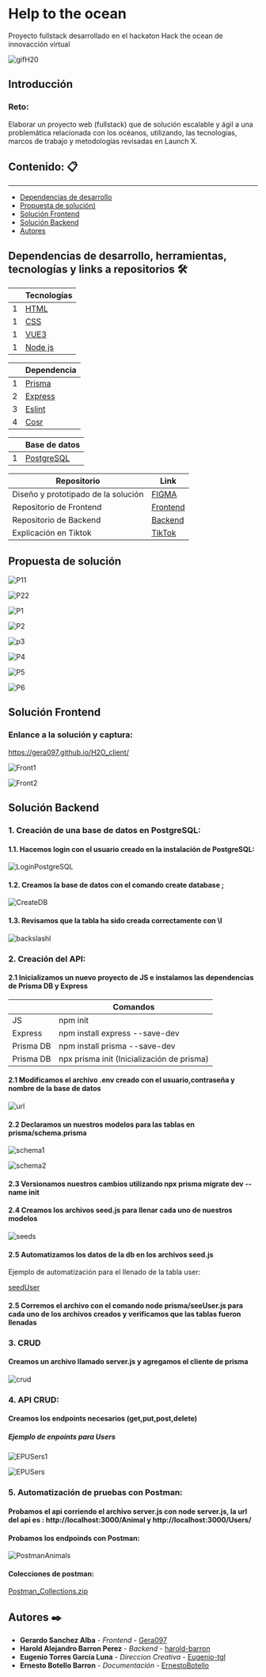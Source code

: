 # Help to the ocean
Proyecto fullstack desarrollado en el hackaton Hack the ocean de innovacción virtual



![gifH20](https://user-images.githubusercontent.com/89043553/168487473-afdc8688-3bb7-4115-83db-2e222a2474e4.gif)

## Introducción

### Reto:

Elaborar un proyecto web (fullstack) que de solución escalable y ágil a una problemática relacionada con los océanos, utilizando, las tecnologías, marcos de trabajo y metodologías revisadas en Launch X.

## Contenido: 📋
---
- [Dependencias de desarrollo](#id1)
- [Propuesta de solución)](#id2)
- [Solución Frontend](#id3)
- [Solución Backend](#id4)
- [Autores](#id5)

<div id='id1' />

## Dependencias de desarrollo, herramientas, tecnologías y links a repositorios 🛠️
| |Tecnologías|
|------|------|
|1| [HTML](https://developer.mozilla.org/es/docs/Web/HTML)|
|1| [CSS](https://developer.mozilla.org/es/docs/Learn/Getting_started_with_the_web/CSS_basics)|
|1| [VUE3](https://vuejs.org/)|
|1| [Node js](https://nodejs.org/en/)|


| |Dependencia|
|------|------|
|1| [Prisma](https://www.prisma.io/)|
|2| [Express](http://expressjs.com/)|
|3| [Eslint](https://eslint.org/)|
|4| [Cosr](https://www.npmjs.com/package/cors)|

| |Base de datos|
|------|------|
|1| [PostgreSQL](https://www.postgresql.org/)|

|Repositorio|Link|
|------|------|
|Diseño y prototipado de la solución| [FIGMA](https://www.figma.com/file/dmR2q94fjEHWluk2vyVlVG/H2O-Mexico?node-id=11%3A164)|
|Repositorio de Frontend| [Frontend](https://github.com/Gera097/H2O_client)|
|Repositorio de Backend| [Backend](https://github.com/harold-barron/H2O-Backend)|
|Explicación en Tiktok| [TikTok](https://vm.tiktok.com/ZMLc3MGcA/?k=1)|

<div id='id2' />

##  Propuesta de solución 

![P11](https://user-images.githubusercontent.com/73314870/168504456-50e6486a-c63f-4b44-81e9-84c87d1f551c.PNG)

![P22](https://user-images.githubusercontent.com/73314870/168504457-78481a3d-decb-4fb7-8127-4d1dda7ae0f0.PNG)

![P1](https://user-images.githubusercontent.com/73314870/168504471-7b49a1bf-118d-4921-8b87-36fb97f417bb.PNG)

![P2](https://user-images.githubusercontent.com/73314870/168504472-ee3f1ba6-0711-4f20-9fd4-2fcdd18cbfdb.PNG)

![p3](https://user-images.githubusercontent.com/73314870/168504474-0778d917-100f-4f43-a5d2-3f6a0c6aaff6.PNG)

![P4](https://user-images.githubusercontent.com/73314870/168504477-a045345b-18ed-4737-8d45-8a2ae9ca5b51.PNG)

![P5](https://user-images.githubusercontent.com/73314870/168504479-b8b16da8-797c-403b-9670-dc986aeb9ce8.PNG)

![P6](https://user-images.githubusercontent.com/73314870/168504468-ae897b18-0686-446c-ae5c-89c6d5c9332c.PNG)




<div id='id3' />

## Solución Frontend

### Enlance a la solución y captura:

https://gera097.github.io/H2O_client/

![Front1](https://user-images.githubusercontent.com/73314870/168503574-beb7a1d2-ac94-4d8f-a49e-844713c8b747.PNG)

![Front2](https://user-images.githubusercontent.com/73314870/168503577-0abb8f17-47fa-436a-8f93-b21ee2fa5e66.PNG)




<div id='id4' />

## Solución Backend

### 1. Creación de una base de datos en PostgreSQL:

#### 1.1. Hacemos login con el usuario creado en la instalación de PostgreSQL:

![LoginPostgreSQL](https://user-images.githubusercontent.com/73314870/168500573-fac6b09e-5f00-4a76-a7f0-7cdff983e39c.PNG)

#### 1.2. Creamos la base de datos con el comando create database <nombre de la base a crear>;

![CreateDB](https://user-images.githubusercontent.com/73314870/168500703-fd245c9c-cc0b-4e97-9cf0-56ae83d65017.PNG)

#### 1.3. Revisamos que la tabla ha sido creada correctamente con \l

![backslashl](https://user-images.githubusercontent.com/73314870/168500773-99714441-87fd-498f-bf19-90fe08b293c8.PNG)

### 2. Creación del API:

#### 2.1  Inicializamos un nuevo proyecto de JS e instalamos las dependencias de Prisma DB y Express
  
  | |Comandos|
|------|------|
|JS| npm init|
|Express|npm install express --save-dev|
|Prisma DB|npm install prisma --save-dev|
|Prisma DB|npx prisma init (Inicialización de prisma)|
  
#### 2.1 Modificamos el archivo .env creado con el usuario,contraseña  y nombre de la base de datos
  
![url](https://user-images.githubusercontent.com/73314870/168501393-a977489c-b187-494a-8b53-9fa514107d2c.PNG)

#### 2.2 Declaramos un nuestros modelos para las tablas en prisma/schema.prisma
  
  ![schema1](https://user-images.githubusercontent.com/73314870/168501621-000f54fb-9a8b-468d-b33a-ca97bd356b5c.PNG)

  ![schema2](https://user-images.githubusercontent.com/73314870/168501626-0c8739b4-6101-421b-990b-dd4138594527.PNG)

#### 2.3 Versionamos nuestros cambios utilizando npx prisma migrate dev --name init

  
#### 2.4 Creamos los archivos seed.js para llenar cada uno de nuestros modelos
  
  ![seeds](https://user-images.githubusercontent.com/73314870/168501792-a1a78d08-31b1-482f-a8b2-25137638f513.PNG)

#### 2.5 Automatizamos los datos de la db en los archivos seed<nombre del modelo>.js
  
  Ejemplo de automatización para el llenado de la tabla user:
  
  [seedUser](https://user-images.githubusercontent.com/73314870/168501877-8058e2d0-e781-4beb-b7c6-9c99b6ca3be2.PNG)
  
#### 2.5 Corremos el archivo con el comando node prisma/seeUser.js para cada uno de los archivos creados y verificamos que las tablas fueron llenadas
  
### 3. CRUD
  
  #### Creamos un archivo llamado server.js y agregamos el cliente de prisma 

  ![crud](https://user-images.githubusercontent.com/73314870/168502090-179766c4-8f7b-45b9-8dcd-85ab03c6f552.PNG)

### 4. API CRUD:
  
  #### Creamos los endpoints necesarios (get,put,post,delete)
  
  ##### Ejemplo de enpoints para Users
  
  ![EPUSers1](https://user-images.githubusercontent.com/73314870/168502274-47a58c91-dd1c-4100-bfa8-103c7339af22.PNG)
  
  ![EPUSers](https://user-images.githubusercontent.com/73314870/168502275-3d3b91e2-2e4f-4540-8bdf-17f368676fd3.PNG)

### 5. Automatización de pruebas con Postman:
  
  #### Probamos el api corriendo el archivo server.js con node server.js, la url del api es : http://localhost:3000/Animal y http://localhost:3000/Users/
  
  #### Probamos los endpoinds con Postman:
  
  ![PostmanAnimals](https://user-images.githubusercontent.com/73314870/168502644-87d9b4c4-7ce2-4be4-ac2d-401c5f37b4c5.PNG)

  #### Colecciones de postman:
 
  [Postman_Collections.zip](https://github.com/harold-barron/Help-to-the-ocean-/files/8696469/Postman_Collections.zip)


<div id='id5' />

## Autores ✒️

* **Gerardo Sanchez Alba** - *Frontend* - [Gera097](https://github.com/Gera097)
* **Harold Alejandro Barron Perez** - *Backend* - [harold-barron](https://github.com/harold-barron)
* **Eugenio Torres García Luna** - *Direccion Creativa* - [Eugenio-tgl](https://github.com/Eugenio-tgl)
* **Ernesto Botello Barron** - *Documentación* - [ErnestoBotello](https://github.com/ErnestoBotello)

